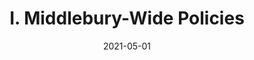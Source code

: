 ---
slug: "/pages/v-handbook_archive/handbook-2017-2018/ug-college-policies-2018"
date: "2021-05-01"
title: "I. Middlebury-Wide Policies"
---
